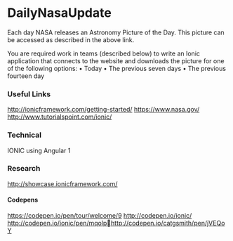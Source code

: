 # DailyNasaUpdate
Each day NASA releases an Astronomy Picture of the Day. This picture can be accessed as described in the above link.You are required work in teams (described below) to write an Ionic application that connects to the website and downloads the picture for one of the following options:•	Today•	The previous seven days•	The previous fourteen day

### Useful Links
http://ionicframework.com/getting-started/
https://www.nasa.gov/
http://www.tutorialspoint.com/ionic/

### Technical
IONIC using Angular 1

### Research
http://showcase.ionicframework.com/

#### Codepens
https://codepen.io/pen/tour/welcome/9
http://codepen.io/ionic/
http://codepen.io/ionic/pen/mqolphttp://codepen.io/catgsmith/pen/jVEQoY

